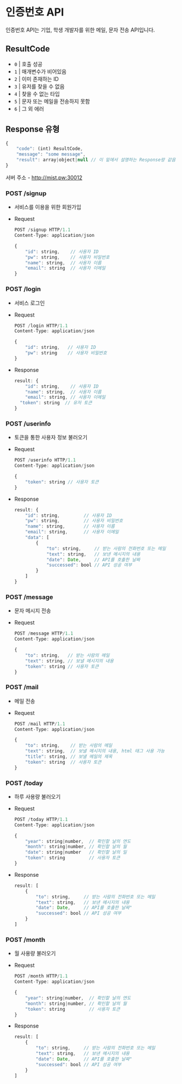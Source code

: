 # 인증번호 API

인증번호 API는 기업, 학생 개발자를 위한 메일, 문자 전송 API입니다.

## ResultCode

- `0` | 호출 성공
- `1` | 매개변수가 비어있음
- `2` | 이미 존재하는 ID
- `3` | 유저를 찾을 수 없음
- `4` | 찾을 수 없는 타입
- `5` | 문자 또는 메일을 전송하지 못함
- `6` | 그 외 에러

## Response 유형

```jsx
{
	"code": (int) ResultCode,
	"message": "some message",
	"result": array|object|null // 이 밑에서 설명하는 Response랑 같음
}
```

서버 주소 - http://mist.pw:30012

### POST /signup

- 서비스를 이용을 위한 회원가입
- Request
    
    ```jsx
    POST /signup HTTP/1.1
    Content-Type: application/json
    
    {
    	"id": string,    // 사용자 ID
    	"pw": string,    // 사용자 비밀번호
    	"name": string,  // 사용자 이름
    	"email": string  // 사용자 이메일
    }
    ```
    

### POST /login

- 서비스 로그인
- Request
    
    ```jsx
    POST /login HTTP/1.1
    Content-Type: application/json
    
    {
    	"id": string,   // 사용자 ID
    	"pw": string    // 사용자 비밀번호
    }
    ```
    
- Response
    
    ```jsx
    result: {
    	"id": string,    // 사용자 ID
    	"name": string,  // 사용자 이름
    	"email": string, // 사용자 이메일
      "token": string  // 유저 토큰
    }
    ```
    

### POST /userinfo

- 토큰을 통한 사용자 정보 불러오기
- Request
    
    ```jsx
    POST /userinfo HTTP/1.1
    Content-Type: application/json
    
    {
    	"token": string // 사용자 토큰
    }
    ```
    
- Response
    
    ```jsx
    result: {
    	"id": string,         // 사용자 ID
    	"pw": string,         // 사용자 비밀번호
    	"name": string,       // 사용자 이름
    	"email": string,      // 사용자 이메일
    	"data": [
    		{
    			"to": string,     // 받는 사람의 전화번호 또는 메일
    			"text": string,   // 보낸 메시지의 내용
    			"date": Date,     // API를 호출한 날짜
    			"successed": bool // API 성공 여부
    		}
    	]
    }
    ```
    

### POST /message

- 문자 메시지 전송
- Request
    
    ```jsx
    POST /message HTTP/1.1
    Content-Type: application/json
    
    {
    	"to": string,   // 받는 사람의 메일
    	"text": string, // 보낼 메시지의 내용
    	"token": string // 사용자 토큰
    }
    ```
    

### POST /mail

- 메일 전송
- Request
    
    ```jsx
    POST /mail HTTP/1.1
    Content-Type: application/json
    
    {
    	"to": string,    // 받는 사람의 메일
    	"text": string,  // 보낼 메시지의 내용, html 태그 사용 가능
    	"title": string, // 보낼 메일의 제목
    	"token": string  // 사용자 토큰
    }
    ```
    

### POST /today

- 하루 사용량 불러오기
- Request
    
    ```jsx
    POST /today HTTP/1.1
    Content-Type: application/json
    
    {
    	"year": string|number,  // 확인할 날의 연도
    	"month": string|number, // 확인할 날의 월
    	"date": string|number   // 확인할 날의 일
    	"token": string         // 사용자 토큰
    }
    ```
    
- Response
    
    ```jsx
    result: [
    	{
    		"to": string,     // 받는 사람의 전화번호 또는 메일
    		"text": string,   // 보낸 메시지의 내용
    		"date": Date,     // API를 호출한 날짜"
    		"successed": bool // API 성공 여부
    	}
    ]
    ```
    

### POST /month

- 월 사용량 불러오기
- Request
    
    ```jsx
    POST /month HTTP/1.1
    Content-Type: application/json
    
    {
    	"year": string|number,  // 확인할 날의 연도
    	"month": string|number, // 확인할 날의 월
    	"token": string         // 사용자 토큰
    }
    ```
    
- Response
    
    ```jsx
    result: [
    	{
    		"to": string,     // 받는 사람의 전화번호 또는 메일
    		"text": string,   // 보낸 메시지의 내용
    		"date": Date,     // API를 호출한 날짜"
    		"successed": bool // API 성공 여부
    	}
    ]
    ```
